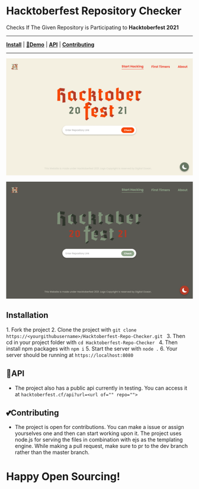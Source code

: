 # **Hacktoberfest Repository Checker**

Checks If The Given Repository is Participating to **Hacktoberfest 2021**

---

**[Install](#Installation)** | **[🔗Demo](https://hacktoberfest.cf/)** | **[API](#API)** | **[Contributing](#Contributing)**

---

![](./img/light.png)

![](./img/dark.png)

## **Installation**

1\. Fork the project 2\. Clone the project with `git clone https://<yourgithubusername>/Hacktoberfest-Repo-Checker.git ` 3\. Then cd in your project folder with `cd Hacktoberfest-Repo-Checker ` 4\. Then install npm packages with `npm i` 5\. Start the server with `node .` 6\. Your server should be running at `https://localhost:8080`

## **🔌API**

- The project also has a public api currently in testing. You can access it at `hacktoberfest.cf/api?url=<url of="" repo="">`

## **💕Contributing**

- The project is open for contributions. You can make a issue or assign yourselves one and then can start working upon it. The project uses node.js for serving the files in combination with ejs as the templating engine. While making a pull request, make sure to pr to the dev branch rather than the master branch.

# **Happy Open Sourcing!**

</url></yourgithubusername>
